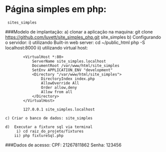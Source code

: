 # Página simples em php:
	 sites_simples
###Modelo de implantação:
	a) clonar a aplicação na maquina:
		git clone https://github.com/luvett/site_simples_php.git site_simples
	b) Configurando o servidor:
		i) utilizando Built-in web server:
			cd ~/public_html
			php -S localhost:8000
		ii) utilizando virtual host:

			<VirtualHost *:80>
			    ServerName site_simples.localhost
			    DocumentRoot /var/www/html/site_simples
			    SetEnv APPLICATION_ENV "development"
			    <Directory "/var/www/html/site_simples">
			        DirectoryIndex index.php
			        AllowOverride All
			        Order allow,deny
			        Allow from all
			    </Directory>
			</VirtualHost>

			127.0.0.1 site_simples.localhost

	c) Criar o banco de dados: site_simples		

	d) 	Executar a fixture sql via terminal
		 i) cd raiz_do_projeto/fixtures
		ii) php fixtureSql.php
###Dados de acesso:
	CPF: 21267811862
	Senha: 123456

